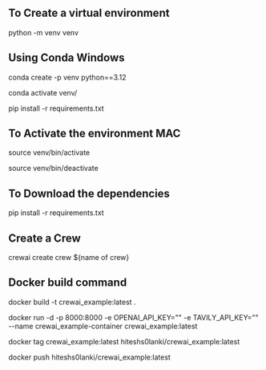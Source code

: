## To Create a virtual environment

python -m venv venv

## Using Conda Windows

conda create -p venv python==3.12

conda activate venv/

pip install -r requirements.txt

## To Activate the environment MAC

source venv/bin/activate

source venv/bin/deactivate

## To Download the dependencies

pip install -r requirements.txt

## Create a Crew

crewai create crew ${name of crew}

## Docker build command

docker build -t crewai_example:latest .

docker run -d -p 8000:8000 -e OPENAI_API_KEY="" -e TAVILY_API_KEY="" --name crewai_example-container crewai_example:latest

docker tag crewai_example:latest hiteshs0lanki/crewai_example:latest

docker push hiteshs0lanki/crewai_example:latest
